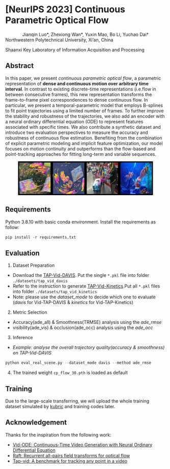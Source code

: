 # [NeurIPS 2023] Continuous Parametric Optical Flow
<center>Jianqin Luo*, Zhexiong Wan*, Yuxin Mao, Bo Li, Yuchao Dai†</center>
Northwestern Polytechnical University, Xi’an, China

Shaanxi Key Laboratory of Information Acquisition and Processing

## Abstract
In this paper, we present *continuous parametric optical flow*, a parametric representation of **dense and continuous motion over arbitrary time interval**. In contrast
to existing discrete-time representations (i.e.flow in between consecutive frames),
this new representation transforms the frame-to-frame pixel correspondences to
dense continuous flow. In particular, we present a temporal-parametric model that
employs B-splines to fit point trajectories using a limited number of frames. To
further improve the stability and robustness of the trajectories, we also add an
encoder with a neural ordinary differential equation (ODE) to represent features
associated with specific times. We also contribute a synthetic dataset and introduce
two evaluation perspectives to measure the accuracy and robustness of continuous
flow estimation. Benefiting from the combination of explicit parametric modeling
and implicit feature optimization, our model focuses on motion continuity and
outperforms than the flow-based and point-tracking approaches for fitting long-term
and variable sequences.
<center>
  <figure>
<img src="visualization/visualization.png" alt="Trajectory">
  </figure>
</center>

## Requirements
Python 3.8.10 with basic conda environment. Install the requirements as follow:
```python
pip install -r requirements.txt
```

## Evaluation
1. Dataset Preparation
* Download the [TAP-Vid-DAVIS](https://storage.googleapis.com/dm-tapnet/tapvid_davis.zip). 
Put the single ```*.pkl``` file into folder ```./datasets/tap_vid_davis ```
* Refer to the instruction to generate [TAP-Vid-Kinetics](https://github.com/google-deepmind/tapnet/tree/main/data).Put all  ```*.pkl``` files into folder ```./datasets/tap_vid_kinetics ```
* Note: please use the *dataset_mode* to decide which one to evaluate (*davis* for Vid-TAP-DAVIS & *kinetics* for Vid-TAP-Kinetics) 

2. Metric Selection
* Accuracy(ade_all) & Smoothness(TRMSE) analysis using the *ade_rmse*
* visibility(ade_vis) & occlusion(ade_occ) analysis
using the *ade_occ*

3. Inference
- *Example: analyse the overall trajectory quality(accuracy & smoothness) on TAP-Vid-DAVIS*
```python
python eval_real_scene.py --dataset_mode davis --method ade_rmse
```

4. The trained weight ```cp_flow_30.pth``` is loaded as default 

## Training
Due to the large-scale transferring, we will upload the whole training dataset simulated by [kubric](https://github.com/google-research/kubric) and training codes later. 

## Acknowledgement
Thanks for the inspiration from the following work:
* [Vid-ODE: Continuous-Time Video Generation with Neural Ordinary Differential Equation](https://arxiv.org/abs/2010.08188)
* [Raft: Recurrent all-pairs field transforms for optical flow](https://arxiv.org/pdf/2003.12039)
* [Tap-vid: A benchmark for tracking any point in a video](https://proceedings.neurips.cc/paper_files/paper/2022/file/58168e8a92994655d6da3939e7cc0918-Paper-Datasets_and_Benchmarks.pdf)








